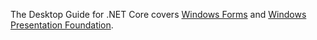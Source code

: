 
The Desktop Guide for .NET Core covers [Windows Forms](~/docs/desktop-winforms/overview/index.md) and [Windows Presentation Foundation](~/docs/desktop-wpf/overview/index.md).

